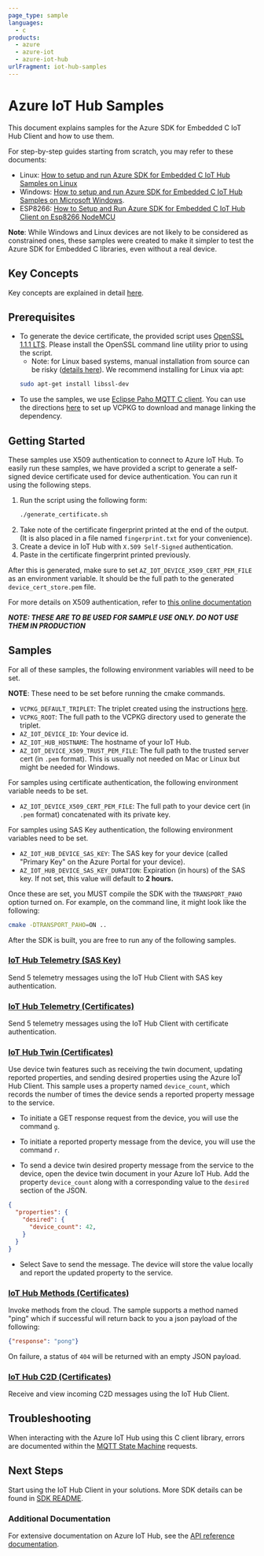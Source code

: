 ```yaml
---
page_type: sample
languages:
  - c
products:
  - azure
  - azure-iot
  - azure-iot-hub
urlFragment: iot-hub-samples
---
```


# Azure IoT Hub Samples

This document explains samples for the Azure SDK for Embedded C IoT Hub Client and how to use them. 

For step-by-step guides starting from scratch, you may refer to these documents:
  - Linux: [How to setup and run Azure SDK for Embedded C IoT Hub Samples on Linux](./linux/how_to_iot_hub_samples_linux.md)
  - Windows: [How to setup and run Azure SDK for Embedded C IoT Hub Samples on Microsoft Windows](./windows/how_to_iot_hub_samples_windows.md).
  - ESP8266: [How to Setup and Run Azure SDK for Embedded C IoT Hub Client on Esp8266 NodeMCU](./aziot_esp8266/how_to_esp8266_nodemcu.md)

  **Note**: While Windows and Linux devices are not likely to be considered as constrained ones, these samples were created to make it simpler to test the Azure SDK for Embedded C libraries, even without a real device. 


## Key Concepts

Key concepts are explained in detail [here][SDK_README_KEY_CONCEPTS].

## Prerequisites

- To generate the device certificate, the provided script uses [OpenSSL 1.1.1 LTS](https://www.openssl.org/source/). Please
install the OpenSSL command line utility prior to using the script.
  - Note: for Linux based systems, manual installation from source can be risky ([details here](https://github.com/openssl/openssl/issues/11227#issuecomment-616445289)). We recommend installing for Linux via apt:  
  ```bash
  sudo apt-get install libssl-dev
  ```
- To use the samples, we use [Eclipse Paho MQTT C client][Eclipse_Paho]. You can use the directions
[here][VCPKG_DIRECTIONS] to set up VCPKG to download and manage linking the dependency.

## Getting Started

These samples use X509 authentication to connect to Azure IoT Hub. To easily run these samples, we have provided
a script to generate a self-signed device certificate used for device authentication. You can run it using the following
steps.

1. Run the script using the following form:
    ```bash
    ./generate_certificate.sh
    ```
1. Take note of the certificate fingerprint printed at the end of the output. (It is also placed in a file
named `fingerprint.txt` for your convenience).
1. Create a device in IoT Hub with `X.509 Self-Signed` authentication.
1. Paste in the certificate fingerprint printed previously.

After this is generated, make sure to set `AZ_IOT_DEVICE_X509_CERT_PEM_FILE` as an environment variable. It should be the
full path to the generated `device_cert_store.pem` file.

For more details on X509 authentication, refer to [this online documentation](https://docs.microsoft.com/en-us/azure/iot-hub/iot-hub-x509ca-overview#how-to-register-the-x509-ca-certificate-to-iot-hub)

***NOTE: THESE ARE TO BE USED FOR SAMPLE USE ONLY. DO NOT USE THEM IN PRODUCTION***

## Samples

For all of these samples, the following environment variables will need to be set.

**NOTE**: These need to be set before running the cmake commands.

- `VCPKG_DEFAULT_TRIPLET`: The triplet created using the instructions [here][VCPKG_DIRECTIONS].
- `VCPKG_ROOT`: The full path to the VCPKG directory used to generate the triplet.
- `AZ_IOT_DEVICE_ID`: Your device id.
- `AZ_IOT_HUB_HOSTNAME`: The hostname of your IoT Hub.
- `AZ_IOT_DEVICE_X509_TRUST_PEM_FILE`: The full path to the trusted server cert (in `.pem` format). This is usually
not needed on Mac or Linux but might be needed for Windows.

For samples using certificate authentication, the following environment variable needs to be set.

- `AZ_IOT_DEVICE_X509_CERT_PEM_FILE`: The full path to your device cert (in `.pem` format) concatenated
 with its private key.

For samples using SAS Key authentication, the following environment variables need to be set.

- `AZ_IOT_HUB_DEVICE_SAS_KEY`: The SAS key for your device (called "Primary Key" on the Azure Portal for your device).
- `AZ_IOT_HUB_DEVICE_SAS_KEY_DURATION`: Expiration (in hours) of the SAS key. If not set, this value will default to **2 hours.**

Once these are set, you MUST compile the SDK with the `TRANSPORT_PAHO` option turned on. For example, on the command
line, it might look like the following:
```bash
cmake -DTRANSPORT_PAHO=ON ..
```

After the SDK is built, you are free to run any of the following samples.

### [IoT Hub Telemetry (SAS Key)][telemetry_sample_sas]
Send 5 telemetry messages using the IoT Hub Client with SAS key authentication.

### [IoT Hub Telemetry (Certificates)][telemetry_sample_cert]
Send 5 telemetry messages using the IoT Hub Client with certificate authentication.

### [IoT Hub Twin (Certificates)][twin_sample]
Use device twin features such as receiving the twin document, updating reported properties, and sending desired properties using the Azure IoT Hub Client.
This sample uses a property named `device_count`, which records the number of times the device sends a reported property message to the service.

* To initiate a GET response request from the device, you will use the command `g`. 

* To initiate a reported property message from the device, you will use the command `r`.

* To send a device twin desired property message from the service to the device, open the device twin document in your Azure IoT Hub.  Add the property `device_count` along with a corresponding value to the `desired` section of the JSON.  
```json
{
  "properties": {
    "desired": {
      "device_count": 42,
    }
  }
}
```
* Select Save to send the message. The device will store the value locally and report the updated property to the service.

### [IoT Hub Methods (Certificates)][methods_sample]
Invoke methods from the cloud. The sample supports a method named "ping"
which if successful will return back to you a json payload of the following:

```json
{"response": "pong"}
```

On failure, a status of `404` will be returned with an empty JSON payload.

### [IoT Hub C2D (Certificates)][c2d_sample]
Receive and view incoming C2D messages using the IoT Hub Client.

## Troubleshooting

When interacting with the Azure IoT Hub using this C client library, errors are documented within the [MQTT State Machine][error_codes] requests.

## Next Steps

Start using the IoT Hub Client in your solutions. More SDK details can be found in [SDK README][IOT_CLIENT_README].

### Additional Documentation

For extensive documentation on Azure IoT Hub, see the [API reference documentation][iot_hub_mqtt].

<!-- LINKS -->
[IOT_CLIENT_README]: https://github.com/Azure/azure-sdk-for-c/tree/master/sdk/docs/iot#azure-iot-clients
[SDK_README_GETTING_STARTED]: https://github.com/Azure/azure-sdk-for-c/tree/master/sdk/docs/iot#getting-started
[SDK_README_KEY_CONCEPTS]: https://github.com/Azure/azure-sdk-for-c/tree/master/sdk/docs/iot#azure-iot-clients
[VCPKG_DIRECTIONS]:https://github.com/Azure/azure-sdk-for-c#development-environment
[c2d_sample]: src/paho_iot_hub_c2d_example.c
[methods_sample]: src/paho_iot_hub_methods_example.c
[telemetry_sample_sas]: src/paho_iot_hub_sas_telemetry_example.c
[telemetry_sample_cert]: src/paho_iot_hub_telemetry_example.c
[twin_sample]: src/paho_iot_hub_twin_example.c
[iot_hub_mqtt]: https://docs.microsoft.com/en-us/azure/iot-dps/iot-dps-mqtt-support
[error_codes]: ../../../../sdk/docs/iot/mqtt_state_machine.md#iot-service-errors
[Eclipse_Paho]: https://www.eclipse.org/paho/clients/c/
